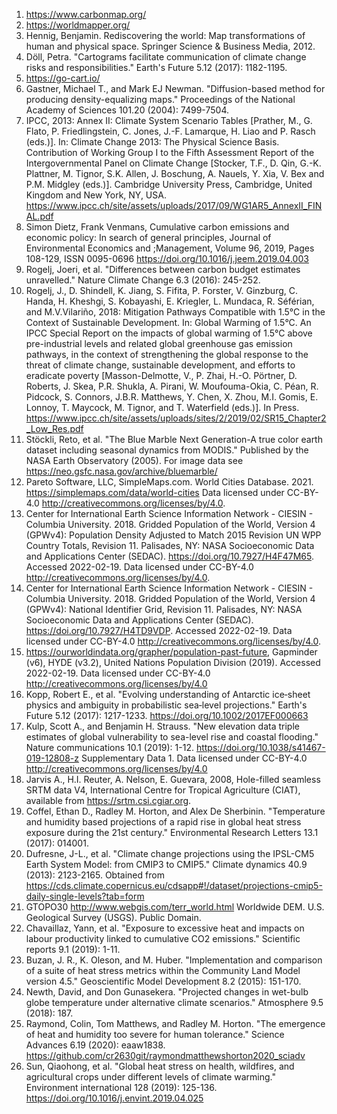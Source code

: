 1. <https://www.carbonmap.org/>
2. <https://worldmapper.org/>
3. Hennig, Benjamin. Rediscovering the world: Map transformations of human and physical space. Springer Science & Business Media, 2012. 
4. Döll, Petra. "Cartograms facilitate communication of climate change risks and responsibilities." Earth's Future 5.12 (2017): 1182-1195.
5. <https://go-cart.io/>
6. Gastner, Michael T., and Mark EJ Newman. "Diffusion-based method for producing density-equalizing maps." Proceedings of the National Academy of Sciences 101.20 (2004): 7499-7504.
7. IPCC, 2013: Annex II: Climate System Scenario Tables [Prather, M., G. Flato, P. Friedlingstein, C. Jones, J.-F. Lamarque, H. Liao and P. Rasch (eds.)]. In: Climate Change 2013: The Physical Science Basis. Contribution of Working Group I to the Fifth Assessment Report of the Intergovernmental Panel on Climate Change [Stocker, T.F., D. Qin, G.-K. Plattner, M. Tignor, S.K. Allen, J. Boschung, A. Nauels, Y. Xia, V. Bex and P.M. Midgley (eds.)]. Cambridge University Press, Cambridge, United Kingdom and New York, NY, USA. <https://www.ipcc.ch/site/assets/uploads/2017/09/WG1AR5_AnnexII_FINAL.pdf>
8. Simon Dietz, Frank Venmans, Cumulative carbon emissions and economic policy: In search of general principles, Journal of Environmental Economics and ;Management, Volume 96, 2019, Pages 108-129, ISSN 0095-0696 <https://doi.org/10.1016/j.jeem.2019.04.003>
9. Rogelj, Joeri, et al. "Differences between carbon budget estimates unravelled." Nature Climate Change 6.3 (2016): 245-252.
10. Rogelj, J., D. Shindell, K. Jiang, S. Fifita, P. Forster, V. Ginzburg, C. Handa, H. Kheshgi, S. Kobayashi, E. Kriegler, L. Mundaca, R. Séférian, and M.V.Vilariño, 2018: Mitigation Pathways Compatible with 1.5°C in the Context of Sustainable Development. In: Global Warming of 1.5°C. An IPCC Special Report on the impacts of global warming of 1.5°C above pre-industrial levels and related global greenhouse gas emission pathways, in the context of strengthening the global response to the threat of climate change, sustainable development, and efforts to eradicate poverty [Masson-Delmotte, V., P. Zhai, H.-O. Pörtner, D. Roberts, J. Skea, P.R. Shukla, A. Pirani, W. Moufouma-Okia, C. Péan, R. Pidcock, S. Connors, J.B.R. Matthews, Y. Chen, X. Zhou, M.I. Gomis, E. Lonnoy, T. Maycock, M. Tignor, and T. Waterfield (eds.)]. In Press. <https://www.ipcc.ch/site/assets/uploads/sites/2/2019/02/SR15_Chapter2_Low_Res.pdf>
11. Stöckli, Reto, et al. "The Blue Marble Next Generation-A true color earth dataset including seasonal dynamics from MODIS." Published by the NASA Earth Observatory (2005). For image data see <https://neo.gsfc.nasa.gov/archive/bluemarble/>
12. Pareto Software, LLC, SimpleMaps.com. World Cities Database. 2021. <https://simplemaps.com/data/world-cities> Data licensed under CC-BY-4.0 <http://creativecommons.org/licenses/by/4.0>.
13. Center for International Earth Science Information Network - CIESIN - Columbia University. 2018. Gridded Population of the World, Version 4 (GPWv4): Population Density Adjusted to Match 2015 Revision UN WPP Country Totals, Revision 11. Palisades, NY: NASA Socioeconomic Data and Applications Center (SEDAC). <https://doi.org/10.7927/H4F47M65>. Accessed 2022-02-19. Data licensed under CC-BY-4.0 <http://creativecommons.org/licenses/by/4.0>.
14. Center for International Earth Science Information Network - CIESIN - Columbia University. 2018. Gridded Population of the World, Version 4 (GPWv4): National Identifier Grid, Revision 11. Palisades, NY: NASA Socioeconomic Data and Applications Center (SEDAC). <https://doi.org/10.7927/H4TD9VDP>. Accessed 2022-02-19. Data licensed under CC-BY-4.0 <http://creativecommons.org/licenses/by/4.0>.
15. <https://ourworldindata.org/grapher/population-past-future>, Gapminder (v6), HYDE (v3.2), United Nations Population Division (2019). Accessed 2022-02-19. Data licensed under CC-BY-4.0 <http://creativecommons.org/licenses/by/4.0>
16. Kopp, Robert E., et al. "Evolving understanding of Antarctic ice‐sheet physics and ambiguity in probabilistic sea‐level projections." Earth's Future 5.12 (2017): 1217-1233. <https://doi.org/10.1002/2017EF000663>
17. Kulp, Scott A., and Benjamin H. Strauss. "New elevation data triple estimates of global vulnerability to sea-level rise and coastal flooding." Nature communications 10.1 (2019): 1-12. <https://doi.org/10.1038/s41467-019-12808-z> Supplementary Data 1. Data licensed under CC-BY-4.0 <http://creativecommons.org/licenses/by/4.0>
18. Jarvis A., H.I. Reuter, A. Nelson, E. Guevara, 2008, Hole-filled seamless SRTM data V4, International Centre for Tropical Agriculture (CIAT), available from
<https://srtm.csi.cgiar.org>.
19. Coffel, Ethan D., Radley M. Horton, and Alex De Sherbinin. "Temperature and humidity based projections of a rapid rise in global heat stress exposure during the 21st century." Environmental Research Letters 13.1 (2017): 014001. 
20. Dufresne, J-L., et al. "Climate change projections using the IPSL-CM5 Earth System Model: from CMIP3 to CMIP5." Climate dynamics 40.9 (2013): 2123-2165. Obtained from <https://cds.climate.copernicus.eu/cdsapp#!/dataset/projections-cmip5-daily-single-levels?tab=form>
21. GTOPO30 <http://www.webgis.com/terr_world.html> Worldwide DEM. U.S. Geological Survey (USGS). Public Domain.
22. Chavaillaz, Yann, et al. "Exposure to excessive heat and impacts on labour productivity linked to cumulative CO2 emissions." Scientific reports 9.1 (2019): 1-11.
23. Buzan, J. R., K. Oleson, and M. Huber. "Implementation and comparison of a suite of heat stress metrics within the Community Land Model version 4.5." Geoscientific Model Development 8.2 (2015): 151-170.
24. Newth, David, and Don Gunasekera. "Projected changes in wet-bulb globe temperature under alternative climate scenarios." Atmosphere 9.5 (2018): 187.
25. Raymond, Colin, Tom Matthews, and Radley M. Horton. "The emergence of heat and humidity too severe for human tolerance." Science Advances 6.19 (2020): eaaw1838. <https://github.com/cr2630git/raymondmatthewshorton2020_sciadv>
26. Sun, Qiaohong, et al. "Global heat stress on health, wildfires, and agricultural crops under different levels of climate warming." Environment international 128 (2019): 125-136. <https://doi.org/10.1016/j.envint.2019.04.025>
